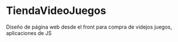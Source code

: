 # TiendaVideoJuegos
Diseño de página web desde el front para compra de videjos juegos, aplicaciones de JS

